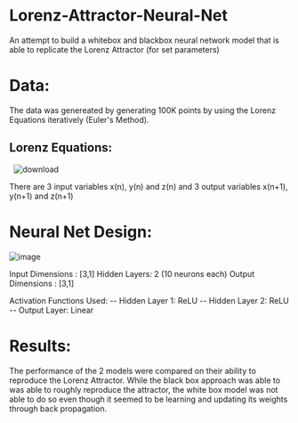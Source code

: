 # Lorenz-Attractor-Neural-Net
An attempt to build a whitebox and blackbox neural network model that is able to replicate the Lorenz Attractor (for set parameters)

# Data:
  The data was genereated by generating 100K points by using the Lorenz Equations iteratively (Euler's Method). 
  ## Lorenz Equations:
  &nbsp; ![download](https://user-images.githubusercontent.com/90332850/197321876-33839ba3-ab50-4dd3-99fb-2c00c20f31e2.png)
  
  There are 3 input variables x(n), y(n) and z(n) and 3 output variables x(n+1), y(n+1) and z(n+1)
  
# Neural Net Design:
  ![image](https://user-images.githubusercontent.com/90332850/197322148-d72e27c9-62a3-47da-9eb6-09e8929d922c.png)
  
  Input Dimensions : [3,1]
  Hidden Layers: 2 (10 neurons each)
  Output Dimensions : [3,1]
  
  Activation Functions Used:
  -- Hidden Layer 1: ReLU
  -- Hidden Layer 2: ReLU
  -- Output Layer: Linear
  
 # Results:
 
 The performance of the 2 models were compared on their ability to reproduce the Lorenz Attractor. While the black box approach was able to was able to roughly 
 reproduce the attractor, the white box model was not able to do so even though it seemed to be learning and updating its weights through back propagation.
